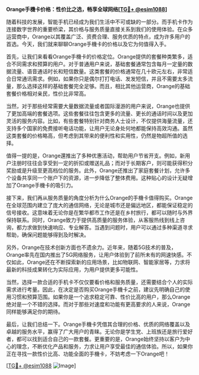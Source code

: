 **Orange手機卡价格：性价比之选，畅享全球网络[[TG💪+ @esim1088](https://t.me/s/esim1088)]**

随着科技的发展，智能手机已经成为我们生活中不可或缺的一部分。而手机卡作为连接数字世界的重要桥梁，其价格与服务质量直接关系到我们的使用体验。在众多运营商中，Orange以其覆盖广泛、资费合理、服务优质的特点，成为许多用户的首选。今天，我们就来聊聊Orange手機卡的价格以及它为何值得入手。

首先，让我们来看看Orange手機卡的价格定位。Orange提供的套餐种类繁多，适合不同需求和预算的用户。对于普通用户来说，基础套餐通常包含每月一定量的数据流量、语音通话时长和短信数量。这类套餐的价格通常在几十欧元左右，非常适合日常通讯需求。例如，如果你只是偶尔打打电话、发发短信，并且不需要太多流量，那么选择这样的基础套餐完全足够。而且，相比其他运营商，Orange的基础套餐价格相对亲民，性价比非常高。

当然，对于那些经常需要大量数据流量或者国际漫游的用户来说，Orange也提供了更加高端的套餐选项。这些套餐往往包含更多的流量、更长的通话时间以及更加灵活的服务内容。比如，有些套餐特别针对商务人士设计，不仅提供海量流量，还支持多个国家的免费接听电话功能，让用户无论身处何地都能保持高效沟通。虽然这类套餐的价格略高，但考虑到其带来的便利性和实用性，仍然是物超所值的选择。

值得一提的是，Orange還推出了多种优惠活动，帮助用户节省开支。例如，新用户注册时往往会享受到一定的折扣或赠送礼品；而对于长期客户，则可能获得积分奖励或是升级至更高档位的服务。此外，Orange还推出了家庭套餐计划，允许多个设备共享同一个账户下的资源，进一步降低了整体费用。这种贴心的设计无疑增加了Orange手機卡的吸引力。

接下来，我们再从服务质量的角度分析为什么Orange的手機卡值得购买。Orange在全球范围内建立了庞大的通信网络，无论是城市还是偏远地区，都能保证稳定的信号接收。这意味着无论你是在繁华都市工作还是在乡村旅行，都可以随时与外界保持联系。同时，Orange致力于提供高质量的服务体验，从客服热线到线上咨询，都力求做到快速响应、专业解答。当遇到问题时，用户可以通过多种渠道寻求帮助，确保问题能够得到及时解决。

另外，Orange在技术创新方面也不遗余力。近年来，随着5G技术的普及，Orange率先在国内推出了5G网络服务，让用户体验到了前所未有的网速快感。不仅如此，Orange还在不断探索新的应用场景，比如物联网、智能家居等，力求将最新的科技成果转化为实际应用，为用户提供更多可能性。

当然，选择一款合适的手机卡不仅仅要看价格和服务质量，还需要结合个人的实际需求进行考量。因此，在决定是否购买Orange手機卡之前，建议先明确自己的使用习惯和预算范围。如果你是一个追求稳定可靠、性价比高的用户，那么Orange绝对是一个不错的选择。而对于那些对速度和功能有更高要求的人来说，Orange同样能够满足你的期待。

最后，让我们总结一下。Orange手機卡凭借其合理的价格、优质的网络覆盖以及卓越的服务水平，赢得了广大用户的青睐。无论你是学生党、上班族还是旅行爱好者，都可以找到适合自己的一款套餐。更重要的是，Orange始终坚持以客户为中心的理念，不断优化产品和服务，力求让用户享受最佳的通信体验。所以，如果你正在寻找一款性价比高、功能全面的手機卡，不妨考虑一下Orange吧！

[[TG💪+ @esim1088](https://t.me/s/esim1088) ![Image](https://i.postimg.cc/4NQfJmqS/Snipaste-2025-05-13-00-14-12.png)]